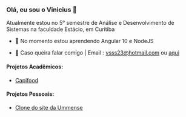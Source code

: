 ### Olá, eu sou o Vinicius 👋

Atualmente estou no 5° semestre de Análise e Desenvolvimento de Sistemas na faculdade Estácio, em Curitiba


- 🌱 No momento estou aprendendo Angular 10 e NodeJS

- 💬 Caso queira falar comigo | Email : vsss23@hotmail.com ou [aqui](https://github.com/vssoares/vssoares/issues)

#### Projetos Acadêmicos:
- [Capifood](https://github.com/CapivaraCode/CapiFood)


#### Projetos Pessoais:
- [Clone do site da Ummense](https://github.com/vssoares/-clone-ummense)
